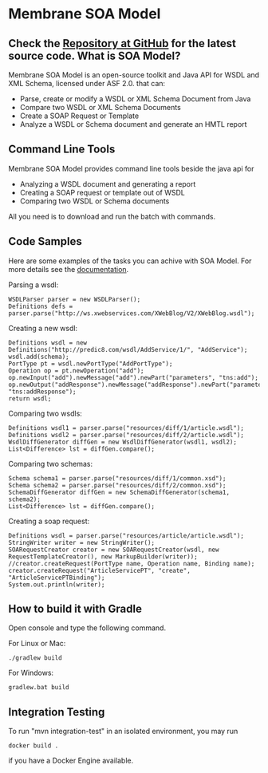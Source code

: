 Membrane SOA Model 
==================
Check the [Repository at GitHub](https://github.com/membrane/soa-model) for the latest source code.
What is SOA Model?
-
Membrane SOA Model is an open-source toolkit and Java API for WSDL and XML Schema, licensed under ASF 2.0. that can:

- Parse, create or modify a WSDL or XML Schema Document from Java
- Compare two WSDL or XML Schema Documents
- Create a SOAP Request or Template
- Analyze a WSDL or Schema document and generate an HMTL report

Command Line Tools
------------------
Membrane SOA Model provides command line tools beside the java api for

- Analyzing a WSDL document and generating a report
- Creating a SOAP request or template out of WSDL
- Comparing two WSDL or Schema documents

All you need is to download and run the batch with commands.

Code Samples
-----------
Here are some examples of the tasks you can achive with SOA Model.
For more details see the [documentation](http://membrane-soa.org/soa-model-doc/).

Parsing a wsdl:

    WSDLParser parser = new WSDLParser();
    Definitions defs = parser.parse("http://ws.xwebservices.com/XWebBlog/V2/XWebBlog.wsdl");

Creating a new wsdl:

    Definitions wsdl = new Definitions("http://predic8.com/wsdl/AddService/1/", "AddService");
    wsdl.add(schema);
    PortType pt = wsdl.newPortType("AddPortType");
    Operation op = pt.newOperation("add");
    op.newInput("add").newMessage("add").newPart("parameters", "tns:add");
    op.newOutput("addResponse").newMessage("addResponse").newPart("parameters", "tns:addResponse");
    return wsdl;
Comparing two wsdls:

    Definitions wsdl1 = parser.parse("resources/diff/1/article.wsdl");
    Definitions wsdl2 = parser.parse("resources/diff/2/article.wsdl");
    WsdlDiffGenerator diffGen = new WsdlDiffGenerator(wsdl1, wsdl2);
    List<Difference> lst = diffGen.compare();
Comparing two schemas:

    Schema schema1 = parser.parse("resources/diff/1/common.xsd"); 
    Schema schema2 = parser.parse("resources/diff/2/common.xsd");
    SchemaDiffGenerator diffGen = new SchemaDiffGenerator(schema1, schema2);
    List<Difference> lst = diffGen.compare();
Creating a soap request:

    Definitions wsdl = parser.parse("resources/article/article.wsdl");
    StringWriter writer = new StringWriter();
    SOARequestCreator creator = new SOARequestCreator(wsdl, new RequestTemplateCreator(), new MarkupBuilder(writer));
    //creator.createRequest(PortType name, Operation name, Binding name);
    creator.createRequest("ArticleServicePT", "create", "ArticleServicePTBinding");
    System.out.println(writer);

How to build it with Gradle
---------------------------
Open console and type the following command.

For Linux or Mac:

    ./gradlew build

For Windows:

    gradlew.bat build

    
Integration Testing
-------------------

To run "mvn integration-test" in an isolated environment, you may run

    docker build .

if you have a Docker Engine available.
